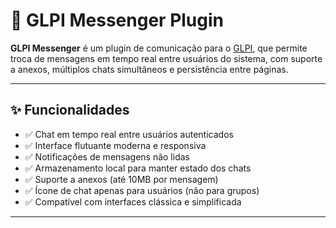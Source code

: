 # 💬 GLPI Messenger Plugin

**GLPI Messenger** é um plugin de comunicação para o [GLPI](https://glpi-project.org), que permite troca de mensagens em tempo real entre usuários do sistema, com suporte a anexos, múltiplos chats simultâneos e persistência entre páginas.

---

## ✨ Funcionalidades

- ✅ Chat em tempo real entre usuários autenticados
- ✅ Interface flutuante moderna e responsiva
- ✅ Notificações de mensagens não lidas
- ✅ Armazenamento local para manter estado dos chats
- ✅ Suporte a anexos (até 10MB por mensagem)
- ✅ Ícone de chat apenas para usuários (não para grupos)
- ✅ Compatível com interfaces clássica e simplificada

---

